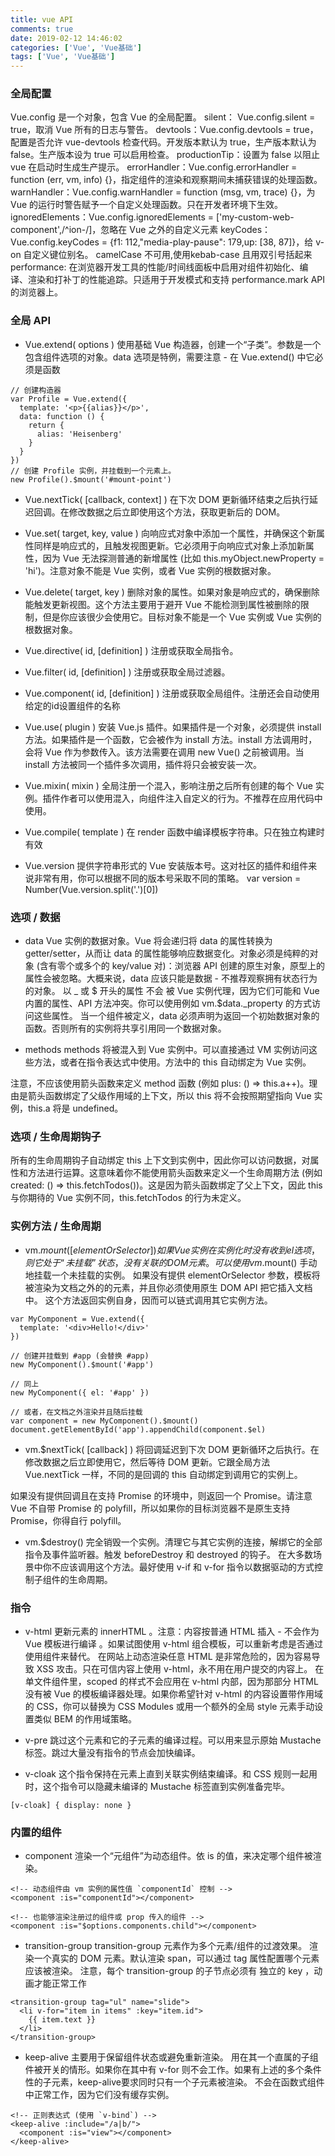 ```yaml
---
title: vue API
comments: true
date: 2019-02-12 14:46:02
categories: ['Vue', 'Vue基础']
tags: ['Vue', 'Vue基础']
---
```


### 全局配置
Vue.config 是一个对象，包含 Vue 的全局配置。
silent： Vue.config.silent = true，取消 Vue 所有的日志与警告。
devtools：Vue.config.devtools = true，配置是否允许 vue-devtools 检查代码。开发版本默认为 true，生产版本默认为 false。生产版本设为 true 可以启用检查。
productionTip：设置为 false 以阻止 vue 在启动时生成生产提示。
errorHandler：Vue.config.errorHandler = function (err, vm, info) {}，指定组件的渲染和观察期间未捕获错误的处理函数。
warnHandler：Vue.config.warnHandler = function (msg, vm, trace) {}，为 Vue 的运行时警告赋予一个自定义处理函数。只在开发者环境下生效。
ignoredElements：Vue.config.ignoredElements = ['my-custom-web-component',/^ion-/]，忽略在 Vue 之外的自定义元素 
keyCodes：Vue.config.keyCodes = {f1: 112,"media-play-pause": 179,up: [38, 87]}，给 v-on 自定义键位别名。 camelCase 不可用,使用kebab-case 且用双引号括起来
performance: 在浏览器开发工具的性能/时间线面板中启用对组件初始化、编译、渲染和打补丁的性能追踪。只适用于开发模式和支持 performance.mark API 的浏览器上。


### 全局 API
* Vue.extend( options )
使用基础 Vue 构造器，创建一个“子类”。参数是一个包含组件选项的对象。data 选项是特例，需要注意 - 在 Vue.extend() 中它必须是函数
```
// 创建构造器
var Profile = Vue.extend({
  template: '<p>{{alias}}</p>',
  data: function () {
    return {
      alias: 'Heisenberg'
    }
  }
})
// 创建 Profile 实例，并挂载到一个元素上。
new Profile().$mount('#mount-point')
```
* Vue.nextTick( [callback, context] )
在下次 DOM 更新循环结束之后执行延迟回调。在修改数据之后立即使用这个方法，获取更新后的 DOM。

* Vue.set( target, key, value )
向响应式对象中添加一个属性，并确保这个新属性同样是响应式的，且触发视图更新。它必须用于向响应式对象上添加新属性，因为 Vue 无法探测普通的新增属性 (比如 this.myObject.newProperty = 'hi')。注意对象不能是 Vue 实例，或者 Vue 实例的根数据对象。

* Vue.delete( target, key )
删除对象的属性。如果对象是响应式的，确保删除能触发更新视图。这个方法主要用于避开 Vue 不能检测到属性被删除的限制，但是你应该很少会使用它。目标对象不能是一个 Vue 实例或 Vue 实例的根数据对象。

* Vue.directive( id, [definition] )
注册或获取全局指令。

* Vue.filter( id, [definition] )
注册或获取全局过滤器。

* Vue.component( id, [definition] )
注册或获取全局组件。注册还会自动使用给定的id设置组件的名称

* Vue.use( plugin )
安装 Vue.js 插件。如果插件是一个对象，必须提供 install 方法。如果插件是一个函数，它会被作为 install 方法。install 方法调用时，会将 Vue 作为参数传入。该方法需要在调用 new Vue() 之前被调用。当 install 方法被同一个插件多次调用，插件将只会被安装一次。

* Vue.mixin( mixin )
全局注册一个混入，影响注册之后所有创建的每个 Vue 实例。插件作者可以使用混入，向组件注入自定义的行为。不推荐在应用代码中使用。

* Vue.compile( template )
在 render 函数中编译模板字符串。只在独立构建时有效

* Vue.version
提供字符串形式的 Vue 安装版本号。这对社区的插件和组件来说非常有用，你可以根据不同的版本号采取不同的策略。
var version = Number(Vue.version.split('.')[0])


### 选项 / 数据
* data
Vue 实例的数据对象。Vue 将会递归将 data 的属性转换为 getter/setter，从而让 data 的属性能够响应数据变化。对象必须是纯粹的对象 (含有零个或多个的 key/value 对)：浏览器 API 创建的原生对象，原型上的属性会被忽略。大概来说，data 应该只能是数据 - 不推荐观察拥有状态行为的对象。
以 _ 或 $ 开头的属性 不会 被 Vue 实例代理，因为它们可能和 Vue 内置的属性、API 方法冲突。你可以使用例如 vm.$data._property 的方式访问这些属性。
当一个组件被定义，data 必须声明为返回一个初始数据对象的函数。否则所有的实例将共享引用同一个数据对象。

* methods
methods 将被混入到 Vue 实例中。可以直接通过 VM 实例访问这些方法，或者在指令表达式中使用。方法中的 this 自动绑定为 Vue 实例。

注意，不应该使用箭头函数来定义 method 函数 (例如 plus: () => this.a++)。理由是箭头函数绑定了父级作用域的上下文，所以 this 将不会按照期望指向 Vue 实例，this.a 将是 undefined。


### 选项 / 生命周期钩子
所有的生命周期钩子自动绑定 this 上下文到实例中，因此你可以访问数据，对属性和方法进行运算。这意味着你不能使用箭头函数来定义一个生命周期方法 (例如 created: () => this.fetchTodos())。这是因为箭头函数绑定了父上下文，因此 this 与你期待的 Vue 实例不同，this.fetchTodos 的行为未定义。


### 实例方法 / 生命周期
* vm.$mount( [elementOrSelector] )
如果 Vue 实例在实例化时没有收到 el 选项，则它处于“未挂载”状态，没有关联的 DOM 元素。可以使用 vm.$mount() 手动地挂载一个未挂载的实例。
如果没有提供 elementOrSelector 参数，模板将被渲染为文档之外的的元素，并且你必须使用原生 DOM API 把它插入文档中。
这个方法返回实例自身，因而可以链式调用其它实例方法。
```
var MyComponent = Vue.extend({
  template: '<div>Hello!</div>'
})

// 创建并挂载到 #app (会替换 #app)
new MyComponent().$mount('#app')

// 同上
new MyComponent({ el: '#app' })

// 或者，在文档之外渲染并且随后挂载
var component = new MyComponent().$mount()
document.getElementById('app').appendChild(component.$el)
```

* vm.$nextTick( [callback] )
将回调延迟到下次 DOM 更新循环之后执行。在修改数据之后立即使用它，然后等待 DOM 更新。它跟全局方法 Vue.nextTick 一样，不同的是回调的 this 自动绑定到调用它的实例上。

如果没有提供回调且在支持 Promise 的环境中，则返回一个 Promise。请注意 Vue 不自带 Promise 的 polyfill，所以如果你的目标浏览器不是原生支持 Promise，你得自行 polyfill。

* vm.$destroy() 
完全销毁一个实例。清理它与其它实例的连接，解绑它的全部指令及事件监听器。触发 beforeDestroy 和 destroyed 的钩子。
在大多数场景中你不应该调用这个方法。最好使用 v-if 和 v-for 指令以数据驱动的方式控制子组件的生命周期。


### 指令
* v-html
更新元素的 innerHTML 。注意：内容按普通 HTML 插入 - 不会作为 Vue 模板进行编译 。如果试图使用 v-html 组合模板，可以重新考虑是否通过使用组件来替代。
在网站上动态渲染任意 HTML 是非常危险的，因为容易导致 XSS 攻击。只在可信内容上使用 v-html，永不用在用户提交的内容上。
在单文件组件里，scoped 的样式不会应用在 v-html 内部，因为那部分 HTML 没有被 Vue 的模板编译器处理。如果你希望针对 v-html 的内容设置带作用域的 CSS，你可以替换为 CSS Modules 或用一个额外的全局 style 元素手动设置类似 BEM 的作用域策略。

* v-pre
跳过这个元素和它的子元素的编译过程。可以用来显示原始 Mustache 标签。跳过大量没有指令的节点会加快编译。

* v-cloak
这个指令保持在元素上直到关联实例结束编译。和 CSS 规则一起用时，这个指令可以隐藏未编译的 Mustache 标签直到实例准备完毕。
```
[v-cloak] { display: none } 
```

### 内置的组件
* component
渲染一个“元组件”为动态组件。依 is 的值，来决定哪个组件被渲染。
```
<!-- 动态组件由 vm 实例的属性值 `componentId` 控制 -->
<component :is="componentId"></component>

<!-- 也能够渲染注册过的组件或 prop 传入的组件 -->
<component :is="$options.components.child"></component>
```
* transition-group
transition-group 元素作为多个元素/组件的过渡效果。 渲染一个真实的 DOM 元素。默认渲染 span，可以通过 tag 属性配置哪个元素应该被渲染。
注意，每个 transition-group 的子节点必须有 独立的 key ，动画才能正常工作
```
<transition-group tag="ul" name="slide">
  <li v-for="item in items" :key="item.id">
    {{ item.text }}
  </li>
</transition-group>
```
* keep-alive
主要用于保留组件状态或避免重新渲染。
用在其一个直属的子组件被开关的情形。如果你在其中有 v-for 则不会工作。如果有上述的多个条件性的子元素，keep-alive要求同时只有一个子元素被渲染。
不会在函数式组件中正常工作，因为它们没有缓存实例。
```
<!-- 正则表达式 (使用 `v-bind`) -->
<keep-alive :include="/a|b/">
  <component :is="view"></component>
</keep-alive>
```








